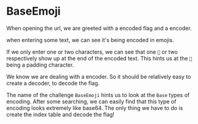 # BaseEmoji

When opening the url, we are greeted with a encoded flag and a encoder.

when entering some text, we can see it's being encoded in emojis. 

If we only enter one or two characters, we can see that one `🚦` or two respectively show up at the end of the encoded text. This hints us at the `🚦` being a padding character.

We know we are dealing with a encoder. So it should be relatively easy to create a decoder, to decode the flag.

The name of the challenge `BaseEmoji` hints us to look at the `Base` types of encoding. After some searching, we can easily find that this type of encoding looks extremely like base64. The only thing we have to do is create the index table and decode the flag!